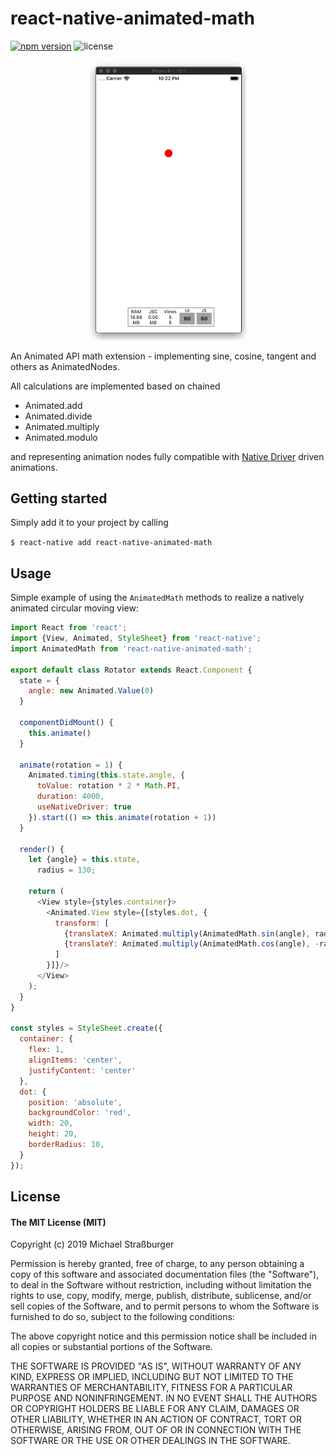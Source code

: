 # react-native-animated-math

[![npm version](https://badge.fury.io/js/react-native-animated-math.svg)](https://badge.fury.io/js/react-native-animated-math)
![license](https://img.shields.io/github/license/rastapasta/react-native-animated-math.svg)

<center><img width="50%" src="docs/example.gif"/></center>

An Animated API math extension - implementing sine, cosine, tangent and others as AnimatedNodes.

All calculations are implemented based on chained

* Animated.add
* Animated.divide
* Animated.multiply
* Animated.modulo

and representing animation nodes fully compatible with [Native Driver](https://facebook.github.io/react-native/blog/2017/02/14/using-native-driver-for-animated) driven animations.

## Getting started

Simply add it to your project by calling

`$ react-native add react-native-animated-math`

## Usage

Simple example of using the `AnimatedMath` methods to realize a natively animated circular moving view:

```js
import React from 'react';
import {View, Animated, StyleSheet} from 'react-native';
import AnimatedMath from 'react-native-animated-math';

export default class Rotator extends React.Component {
  state = {
    angle: new Animated.Value(0)
  }

  componentDidMount() {
    this.animate()
  }

  animate(rotation = 1) {
    Animated.timing(this.state.angle, {
      toValue: rotation * 2 * Math.PI,
      duration: 4000,
      useNativeDriver: true
    }).start(() => this.animate(rotation + 1))
  }

  render() {
    let {angle} = this.state,
      radius = 130;

    return (
      <View style={styles.container}>
        <Animated.View style={[styles.dot, {
          transform: [
            {translateX: Animated.multiply(AnimatedMath.sin(angle), radius)},
            {translateY: Animated.multiply(AnimatedMath.cos(angle), -radius)},
          ]
        }]}/>
      </View>
    );
  }
}

const styles = StyleSheet.create({
  container: {
    flex: 1,
    alignItems: 'center',
    justifyContent: 'center'
  },
  dot: {
    position: 'absolute',
    backgroundColor: 'red',
    width: 20,
    height: 20,
    borderRadius: 10,
  }
});
```

## License

#### The MIT License (MIT)

Copyright (c) 2019 Michael Straßburger

Permission is hereby granted, free of charge, to any person obtaining a copy of this software and associated documentation files (the "Software"), to deal in the Software without restriction, including without limitation the rights to use, copy, modify, merge, publish, distribute, sublicense, and/or sell copies of the Software, and to permit persons to whom the Software is furnished to do so, subject to the following conditions:

The above copyright notice and this permission notice shall be included in all copies or substantial portions of the Software.

THE SOFTWARE IS PROVIDED "AS IS", WITHOUT WARRANTY OF ANY KIND, EXPRESS OR IMPLIED, INCLUDING BUT NOT LIMITED TO THE WARRANTIES OF MERCHANTABILITY, FITNESS FOR A PARTICULAR PURPOSE AND NONINFRINGEMENT. IN NO EVENT SHALL THE AUTHORS OR COPYRIGHT HOLDERS BE LIABLE FOR ANY CLAIM, DAMAGES OR OTHER LIABILITY, WHETHER IN AN ACTION OF CONTRACT, TORT OR OTHERWISE, ARISING FROM, OUT OF OR IN CONNECTION WITH THE SOFTWARE OR THE USE OR OTHER DEALINGS IN THE SOFTWARE.
